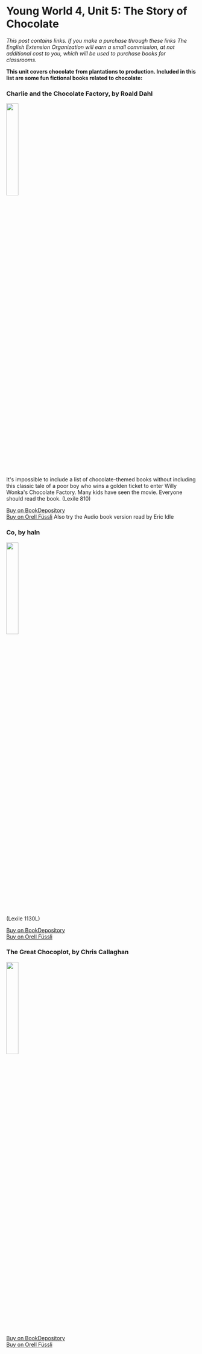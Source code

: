 # Young World 4, Unit 5: The Story of Chocolate

 *This post contains links. If you make a purchase through these links The English Extension Organization will earn a small commission, at not additional cost to you, which will be used to purchase books for classrooms.*

**This unit covers chocolate from plantations to production.  Included in this list are some fun fictional books related to chocolate:**

### Charlie and the Chocolate Factory, by Roald Dahl

<img src="https://imgur.com/.png" width="25%" />

It's impossible to include a list of chocolate-themed books without including this classic tale of a poor boy who wins a golden ticket to enter Willy Wonka's Chocolate Factory.  Many kids have seen the movie.  Everyone should read the book.  (Lexile 810)

<a href="https://www.bookdepository.com/Ca-oer-al-l/978103?ref=grid-view&qid=16&sr=1-1" rel="nofollow"> Buy on BookDepository</a>  
<a href="https://www.orellfuessli.ch/shop/home/artikeldetails/A10" rel="nofollow">Buy on Orell Füssli</a>
Also try the Audio book version read by Eric Idle

### Co, by haln

<img src="https://imgur.com/goMtnFMg.png" width="25%" />

 (Lexile 1130L)

<a href="https://www.bookdepository.com/Candy-Bomber-Michael-O-Tunnell/9781580893374?ref=grid-view&qid=1674492171837792874492171837&sr=1-1" rel="nofollow"> Buy on BookDepository</a>  
<a href="https://www.orellfuessli.ch/shop/home/artikeldetails/A1009294094" rel="nofollow">Buy on Orell Füssli</a>

### The Great Chocoplot, by Chris Callaghan

<img src="https://imgur.com/oMtnFMg.png" width="25%" />



<a href="https://www.bookdepository.com/Candy-Bomber-Michael-O-Tunnell/9781580893374?ref=grid-view&qid=167449217183774492171837&sr=1-1" rel="nofollow"> Buy on BookDepository</a>  
<a href="https://www.orellfuessli.ch/shop/home/artikeldetails/A1009294094" rel="nofollow">Buy on Orell Füssli</a>
<!--stackedit_data:
eyJoaXN0b3J5IjpbLTU5MjY2OTQ1NiwtODM4MzA3NjUsODkxNz
gxMzMwLDg3MzUxNjI2NCw2MTcwMzc4MTgsLTYwMjgwMjQ0Nyw5
ODMxMDQzMjFdfQ==
-->